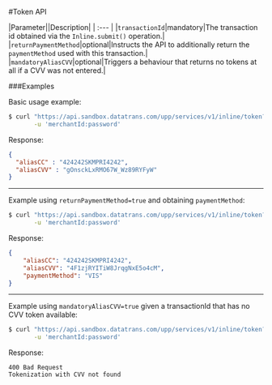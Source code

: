 #Token API

|Parameter||Description|
| :--- |
|`transactionId`|mandatory|The transaction id obtained via the `Inline.submit()` operation.|
|`returnPaymentMethod`|optional|Instructs the API to additionally return the `paymentMethod` used with this transaction.|
|`mandatoryAliasCVV`|optional|Triggers a behaviour that returns no tokens at all if a CVV was not entered.| 

###Examples

Basic usage example:

```bash
$ curl "https://api.sandbox.datatrans.com/upp/services/v1/inline/token?transactionId=170419151426624571" \
       -u 'merchantId:password'
```
Response:
```json
{
  "aliasCC" : "424242SKMPRI4242",
  "aliasCVV" : "gOnsckLxRMO67W_Wz89RYFyW"
}
```

---

Example using `returnPaymentMethod=true` and obtaining `paymentMethod`:

```bash
$ curl "https://api.sandbox.datatrans.com/upp/services/v1/inline/token?transactionId=170419151426624571&returnPaymentMethod=true" \
       -u 'merchantId:password'
```
Response:      
```json
{
    "aliasCC": "424242SKMPRI4242",
    "aliasCVV": "4F1zjRYITiW8JrqgNxE5o4cM",
    "paymentMethod": "VIS"
}
```
---
Example using `mandatoryAliasCVV=true` given a transactionId that has no CVV token available:

```bash
$ curl "https://api.sandbox.datatrans.com/upp/services/v1/inline/token?transactionId=170822090245534063&mandatoryAliasCVV=true" \
       -u 'merchantId:password'
```

Response:
```
400 Bad Request
Tokenization with CVV not found
```